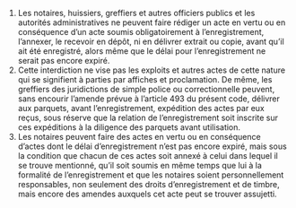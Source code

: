 1) Les notaires, huissiers, greffiers et autres officiers publics et les autorités administratives ne peuvent faire rédiger un acte en vertu ou en conséquence d’un acte soumis obligatoirement à l’enregistrement, l’annexer, le recevoir en dépôt, ni en délivrer extrait  ou  copie,  avant  qu’il  ait  été  enregistré,  alors  même  que  le  délai  pour l’enregistrement ne serait pas encore expiré.
2) Cette interdiction ne vise pas les exploits et autres actes de cette nature qui se
signifient à parties par affiches et proclamation.
De même, les greffiers des juridictions de simple police ou correctionnelle peuvent, sans encourir l’amende prévue à l’article 493 du présent code, délivrer aux parquets, avant l’enregistrement, expédition des actes par eux reçus, sous réserve que la relation de l’enregistrement soit inscrite sur ces expéditions à la diligence des parquets avant utilisation.
3) Les notaires peuvent faire des actes en vertu ou en conséquence d’actes dont le
délai d’enregistrement n’est pas encore expiré, mais sous la condition que chacun de ces actes soit annexé à celui dans lequel il se trouve mentionné, qu’il soit soumis en même temps que lui à la formalité de l’enregistrement et que les notaires soient personnellement responsables, non seulement des droits d’enregistrement et de timbre, mais encore des amendes auxquels cet acte peut se trouver assujetti.
